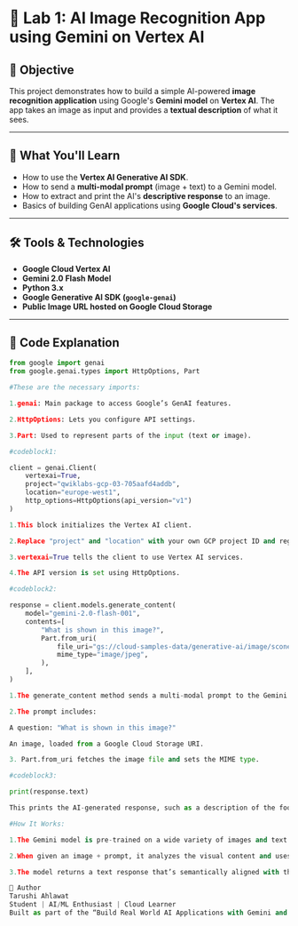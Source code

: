 # 🧠 Lab 1: AI Image Recognition App using Gemini on Vertex AI

## 📌 Objective
This project demonstrates how to build a simple AI-powered **image recognition application** using Google's **Gemini model** on **Vertex AI**. The app takes an image as input and provides a **textual description** of what it sees.

---

## 🚀 What You'll Learn

- How to use the **Vertex AI Generative AI SDK**.
- How to send a **multi-modal prompt** (image + text) to a Gemini model.
- How to extract and print the AI's **descriptive response** to an image.
- Basics of building GenAI applications using **Google Cloud's services**.

---

## 🛠️ Tools & Technologies

- **Google Cloud Vertex AI**
- **Gemini 2.0 Flash Model**
- **Python 3.x**
- **Google Generative AI SDK (`google-genai`)**
- **Public Image URL hosted on Google Cloud Storage**

---

## 🧾 Code Explanation

```python
from google import genai
from google.genai.types import HttpOptions, Part

#These are the necessary imports:

1.genai: Main package to access Google’s GenAI features.

2.HttpOptions: Lets you configure API settings.

3.Part: Used to represent parts of the input (text or image).

#codeblock1:

client = genai.Client(
    vertexai=True,
    project="qwiklabs-gcp-03-705aafd4addb",
    location="europe-west1",
    http_options=HttpOptions(api_version="v1")
)

1.This block initializes the Vertex AI client.

2.Replace "project" and "location" with your own GCP project ID and region.

3.vertexai=True tells the client to use Vertex AI services.

4.The API version is set using HttpOptions.

#codeblock2:

response = client.models.generate_content(
    model="gemini-2.0-flash-001",
    contents=[
        "What is shown in this image?",
        Part.from_uri(
            file_uri="gs://cloud-samples-data/generative-ai/image/scones.jpg",
            mime_type="image/jpeg",
        ),
    ],
)

1.The generate_content method sends a multi-modal prompt to the Gemini model.

2.The prompt includes:

A question: "What is shown in this image?"

An image, loaded from a Google Cloud Storage URI.

3. Part.from_uri fetches the image file and sets the MIME type.

#codeblock3:

print(response.text)

This prints the AI-generated response, such as a description of the food or objects in the image.

#How It Works:

1.The Gemini model is pre-trained on a wide variety of images and text.

2.When given an image + prompt, it analyzes the visual content and uses language understanding to describe it.

3.The model returns a text response that’s semantically aligned with the input image and question.

📝 Author
Tarushi Ahlawat
Student | AI/ML Enthusiast | Cloud Learner
Built as part of the “Build Real World AI Applications with Gemini and Imagen” Qwiklabs course.